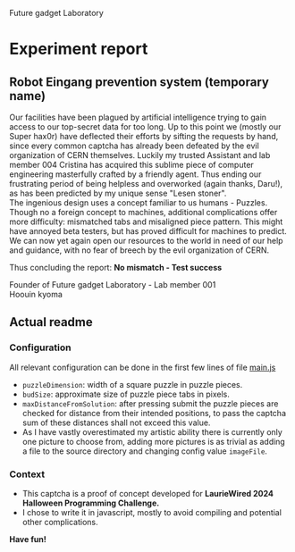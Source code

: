 Future gadget Laboratory

# Experiment report
## Robot Eingang prevention system (temporary name)

Our facilities have been plagued by artificial intelligence trying to gain access to our top-secret data for too long. Up to this point we (mostly our Super hax0r) have deflected their efforts by sifting the requests by hand, since every common captcha has already been defeated by the evil organization of CERN themselves. Luckily my trusted Assistant and lab member 004 Cristina has acquired this sublime piece of computer engineering masterfully crafted by a friendly agent. Thus ending our frustrating period of being helpless and overworked (again thanks, Daru!), as has been predicted by my unique sense "Lesen stoner".  
The ingenious design uses a concept familiar to us humans - Puzzles. Though no a foreign concept to machines, additional complications offer more difficulty: mismatched tabs and misaligned piece pattern. This might have annoyed beta testers, but has proved difficult for machines to predict.  
We can now yet again open our resources to the world in need of our help and guidance, with no fear of breech by the evil organization of CERN.  

Thus concluding the report: **No mismatch - Test success**

Founder of Future gadget Laboratory - Lab member 001  
Hoouin kyoma

## Actual readme
### Configuration
All relevant configuration can be done in the first few lines of file [main.js](./main.js)  
- `puzzleDimension`: width of a square puzzle in puzzle pieces.
- `budSize`: approximate size of puzzle piece tabs in pixels.
- `maxDistanceFromSolution`: after pressing submit the puzzle pieces are checked for distance from their intended positions, to pass the captcha sum of these distances shall not exceed this value.
- As I have vastly overestimated my artistic ability there is currently only one picture to choose from, adding more pictures is as trivial as adding a file to the source directory and changing config value `imageFile`.
### Context 
- This captcha is a proof of concept developed for **LaurieWired 2024 Halloween Programming Challenge.**
- I chose to write it in javascript, mostly to avoid compiling and potential other complications.



**Have fun!**